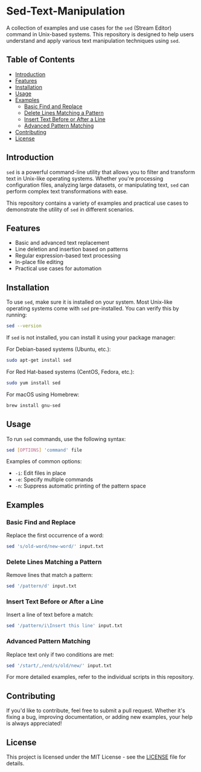 # Sed-Text-Manipulation

A collection of examples and use cases for the `sed` (Stream Editor) command in Unix-based systems. This repository is designed to help users understand and apply various text manipulation techniques using `sed`.

## Table of Contents

- [Introduction](#introduction)
- [Features](#features)
- [Installation](#installation)
- [Usage](#usage)
- [Examples](#examples)
  - [Basic Find and Replace](#basic-find-and-replace)
  - [Delete Lines Matching a Pattern](#delete-lines-matching-a-pattern)
  - [Insert Text Before or After a Line](#insert-text-before-or-after-a-line)
  - [Advanced Pattern Matching](#advanced-pattern-matching)
- [Contributing](#contributing)
- [License](#license)

## Introduction

`sed` is a powerful command-line utility that allows you to filter and transform text in Unix-like operating systems. Whether you're processing configuration files, analyzing large datasets, or manipulating text, `sed` can perform complex text transformations with ease.

This repository contains a variety of examples and practical use cases to demonstrate the utility of `sed` in different scenarios.

## Features

- Basic and advanced text replacement
- Line deletion and insertion based on patterns
- Regular expression-based text processing
- In-place file editing
- Practical use cases for automation

## Installation

To use `sed`, make sure it is installed on your system. Most Unix-like operating systems come with `sed` pre-installed. You can verify this by running:

```bash
sed --version
```

If `sed` is not installed, you can install it using your package manager:

For Debian-based systems (Ubuntu, etc.):
```bash
sudo apt-get install sed
```

For Red Hat-based systems (CentOS, Fedora, etc.):
```bash
sudo yum install sed
```

For macOS using Homebrew:
```bash
brew install gnu-sed
```

## Usage

To run `sed` commands, use the following syntax:

```bash
sed [OPTIONS] 'command' file
```

Examples of common options:
- `-i`: Edit files in place
- `-e`: Specify multiple commands
- `-n`: Suppress automatic printing of the pattern space

## Examples

### Basic Find and Replace

Replace the first occurrence of a word:

```bash
sed 's/old-word/new-word/' input.txt
```

### Delete Lines Matching a Pattern

Remove lines that match a pattern:

```bash
sed '/pattern/d' input.txt
```

### Insert Text Before or After a Line

Insert a line of text before a match:

```bash
sed '/pattern/i\Insert this line' input.txt
```

### Advanced Pattern Matching

Replace text only if two conditions are met:

```bash
sed '/start/,/end/s/old/new/' input.txt
```

For more detailed examples, refer to the individual scripts in this repository.

## Contributing

If you'd like to contribute, feel free to submit a pull request. Whether it's fixing a bug, improving documentation, or adding new examples, your help is always appreciated!

## License

This project is licensed under the MIT License - see the [LICENSE](LICENSE) file for details.
